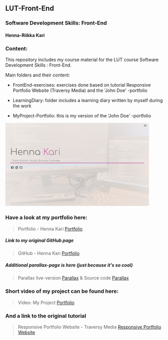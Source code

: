 ## LUT-Front-End
### Software Development Skills: Front-End

#### Henna-Riikka Kari

### Content:
This repository includes my course material for the LUT course Software Development Skills : Front-End. 

Main folders and their content:
* FrontEnd-exercises: exercises done based on tutorial Responsive Portfolio Website (Traversy Media) and the 'John Doe' -portfolio

* LearningDiary: folder includes a learning diary written by myself during the work 

* MyProject-Portfolio: this is my version of the 'John Doe' -portfolio 


![Portfolio](MyProject-Portfolio/img/Portfolio-HennaKari.PNG "Portfolio-Henna")

### Have a look at my portfolio here:

> Portfolio - Henna Kari [Portfolio](https://hennakari.github.io/Portfolio/)

##### Link to my original GitHub page

> GitHub - Henna Kari [Portfolio](https://github.com/hennakari/Portfolio)

##### Additional parallax-page is here (just because it's so cool)

> Parallax live-version [Parallax](https://hennakari.github.io/Parallax/)
>  & Source code [Parallax](https://github.com/hennakari/Parallax)


### Short video of my project can be found here:

> Video: My Project [Portfolio](https://vimeo.com/671945630/446c12896f)

### And a link to the original tutorial

> Responsive Portfolio Website - Traversy Media [Responsive Portfolio Website](https://www.youtube.com/watch?v=gYzHS-n2gqU)

